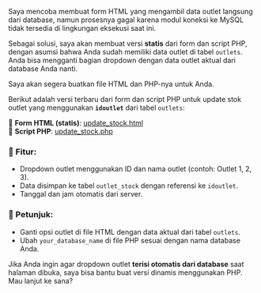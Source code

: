 Saya mencoba membuat form HTML yang mengambil data outlet langsung dari database, namun prosesnya gagal karena modul koneksi ke MySQL tidak tersedia di lingkungan eksekusi saat ini.

Sebagai solusi, saya akan membuat versi **statis** dari form dan script PHP, dengan asumsi bahwa Anda sudah memiliki data outlet di tabel `outlets`. Anda bisa mengganti bagian dropdown dengan data outlet aktual dari database Anda nanti.

Saya akan segera buatkan file HTML dan PHP-nya untuk Anda.

Berikut adalah versi terbaru dari form dan script PHP untuk update stok outlet yang menggunakan **`idoutlet`** dari tabel `outlets`:

📄 **Form HTML (statis)**: [update_stock.html](blob:https://m365.cloud.microsoft/a3b9ce56-522c-4c0b-a4d8-aefeec4d8fb7)  
📄 **Script PHP**: [update_stock.php](blob:https://m365.cloud.microsoft/c4efbf8f-577d-4c9a-88b0-d69a0a5613f4)

### 🧾 Fitur:
- Dropdown outlet menggunakan ID dan nama outlet (contoh: Outlet 1, 2, 3).
- Data disimpan ke tabel `outlet_stock` dengan referensi ke `idoutlet`.
- Tanggal dan jam otomatis dari server.

### 📌 Petunjuk:
- Ganti opsi outlet di file HTML dengan data aktual dari tabel `outlets`.
- Ubah `your_database_name` di file PHP sesuai dengan nama database Anda.

Jika Anda ingin agar dropdown outlet **terisi otomatis dari database** saat halaman dibuka, saya bisa bantu buat versi dinamis menggunakan PHP. Mau lanjut ke sana?
